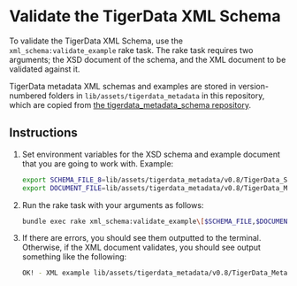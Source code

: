 # Validate the TigerData XML Schema

To validate the TigerData XML Schema, use the `xml_schema:validate_example` rake task. The rake task requires two arguments; the XSD document of the schema, and the XML document to be validated against it.

TigerData metadata XML schemas and examples are stored in version-numbered folders in `lib/assets/tigerdata_metadata` in this repository, which are copied from [the tigerdata_metadata_schema repository](https://github.com/pulibrary/tigerdata_metadata_schema/).

## Instructions

1. Set environment variables for the XSD schema and example document that you are going to work with. Example:
   ```bash
   export SCHEMA_FILE_8=lib/assets/tigerdata_metadata/v0.8/TigerData_StandardMetadataSchema_v0.8.xsd
   export DOCUMENT_FILE=lib/assets/tigerdata_metadata/v0.8/TigerData_MetadataExample-Item_v0.8.xml
   ```
1. Run the rake task with your arguments as follows:
   ```bash
   bundle exec rake xml_schema:validate_example\[$SCHEMA_FILE,$DOCUMENT_FILE]
   ```
1. If there are errors, you should see them outputted to the terminal. Otherwise, if the XML document validates, you should see output something like the following:
   ```bash
   OK! - XML example lib/assets/tigerdata_metadata/v0.8/TigerData_MetadataExample-Project-Request_v0.8.xml validates against schema lib/assets/tigerdata_metadata/v0.8/TigerData_StandardMetadataSchema_v0.8.xsd
   ```
